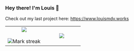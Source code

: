 ### Hey there! I'm Louis 👋
Check out my last project here: https://www.louismdv.works

<table align="center">
  <tr border="none">
    <td width="50%" align="center">
      <!-- Main stats card -->
      <img align="center" src="https://github-readme-stats.vercel.app/api?username=louismdv&theme=dark&show_icons=true&count_private=true">
      <br><br>
      <!-- Streak stats card -->
      <img title="🔥 Get streak stats for your profile at git.io/streak-stats" 
           alt="Mark streak" 
           src="https://streak-stats.demolab.com?user=louismdv&theme=dark&hide_border=false&cache_seconds=86400" />
    </td>
    <td width="50%" align="center">
      <!-- Top languages card -->
      <img align="center" src="https://github-readme-stats.vercel.app/api/top-langs/?username=louismdv&theme=dark&hide_border=false&no-bg=true&no-frame=true&langs_count=10">
    </td>
  </tr>
</table>
